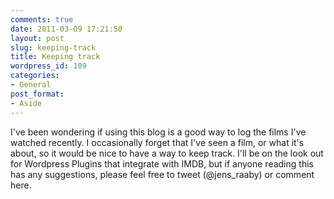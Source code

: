 ```yaml
---
comments: true
date: 2011-03-09 17:21:50
layout: post
slug: keeping-track
title: Keeping track
wordpress_id: 109
categories:
- General
post_format:
- Aside
---
```


I've been wondering if using this blog is a good way to log the films I've watched recently. I occasionally forget that I've seen a film, or what it's about, so it would be nice to have a way to keep track. I'll be on the look out for Wordpress Plugins that integrate with IMDB, but if anyone reading this has any suggestions, please feel free to tweet (@jens_raaby) or comment here.
